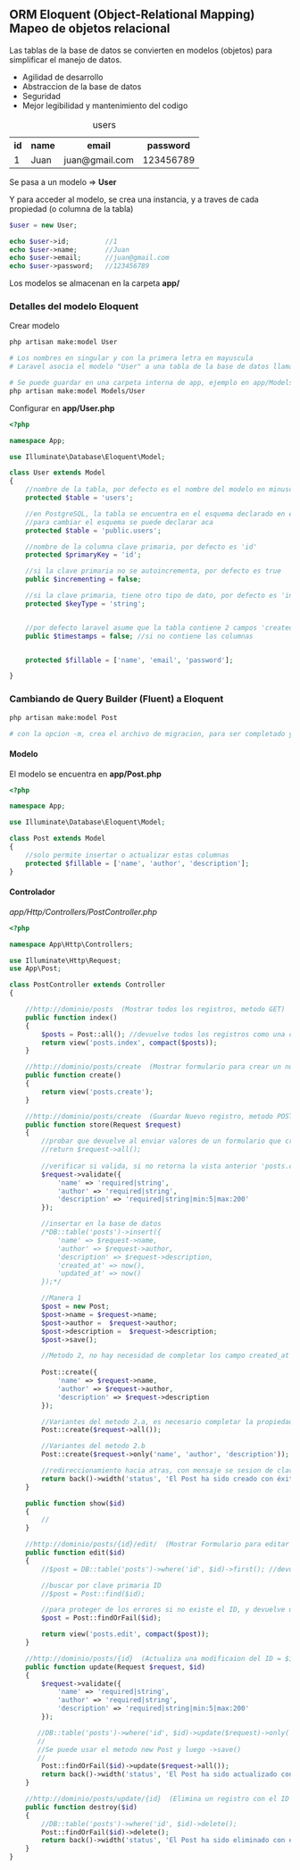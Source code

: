 ## ORM Eloquent (Object-Relational Mapping) Mapeo de objetos relacional
Las tablas de la base de datos se convierten en modelos (objetos) para simplificar el manejo de datos.

- Agilidad de desarrollo
- Abstraccion de la base de datos
- Seguridad
- Mejor legibilidad y mantenimiento del codigo


<table>
    <caption>users</caption>
    <tr>
        <th>id</th>
        <th>name</th>
        <th>email</th>
        <th>password</th>
    </tr>
    <tr>
        <td>1</td>
        <td>Juan</td>
        <td>juan@gmail.com</td>
        <td>123456789</td>
    </tr>
</table>

Se pasa a un modelo => **User**

Y para acceder al modelo, se crea una instancia, y a traves de cada propiedad (o columna de la tabla)
```php
$user = new User;

echo $user->id;         //1
echo $user->name;       //Juan
echo $user->email;      //juan@gmail.com
echo $user->password;   //123456789
```

Los modelos se almacenan en la carpeta **app/**
### Detalles del modelo Eloquent
Crear modelo
```sh
php artisan make:model User

# Los nombres en singular y con la primera letra en mayuscula
# Laravel asocia el modelo "User" a una tabla de la base de datos llamada "users"

# Se puede guardar en una carpeta interna de app, ejemplo en app/Models/
php artisan make:model Models/User
```

Configurar en **app/User.php**
```php
<?php

namespace App;

use Illuminate\Database\Eloquent\Model;

class User extends Model
{
    //nombre de la tabla, por defecto es el nombre del modelo en minuscula y en plural, 'users'    
    protected $table = 'users';

    //en PostgreSQL, la tabla se encuentra en el esquema declarado en el archivo .env
    //para cambiar el esquema se puede declarar aca
    protected $table = 'public.users';

    //nombre de la columna clave primaria, por defecto es 'id'
    protected $primaryKey = 'id';

    //si la clave primaria no se autoincrementa, por defecto es true
    public $incrementing = false;

    //si la clave primaria, tiene otro tipo de dato, por defecto es 'integer'
    protected $keyType = 'string';


    //por defecto laravel asume que la tabla contiene 2 campos 'created_at' y 'updated_at'
    public $timestamps = false; //si no contiene las columnas


    protected $fillable = ['name', 'email', 'password'];

}
```

### Cambiando de Query Builder (Fluent) a Eloquent
```sh
php artisan make:model Post

# con la opcion -m, crea el archivo de migracion, para ser completado y luego migrado a la base de datos
```

#### Modelo
El modelo se encuentra en **app/Post.php**
```php
<?php

namespace App;

use Illuminate\Database\Eloquent\Model;

class Post extends Model
{
    //solo permite insertar o actualizar estas columnas
    protected $fillable = ['name', 'author', 'description'];
}
```

#### Controlador 
_app/Http/Controllers/PostController.php_
```php
<?php

namespace App\Http\Controllers;

use Illuminate\Http\Request;
use App\Post;

class PostController extends Controller
{

    //http://dominio/posts  (Mostrar todos los registros, metodo GET)
    public function index()
    {
        $posts = Post::all(); //devuelve todos los registros como una coleccion
        return view('posts.index', compact($posts));
    }

    //http://dominio/posts/create  (Mostrar formulario para crear un nuevo registro, metodo GET)
    public function create()
    {
        return view('posts.create');
    }

    //http://dominio/posts/create  (Guardar Nuevo registro, metodo POST)
    public function store(Request $request)
    {
        //probar que devuelve al enviar valores de un formulario que crea nuevo
        //return $request->all();
        
        //verificar si valida, si no retorna la vista anterior 'posts.create' automaticamente
        $request->validate({
            'name' => 'required|string',
            'author' => 'required|string',
            'description' => 'required|string|min:5|max:200'
        });

        //insertar en la base de datos
        /*DB::table('posts')->insert({
            'name' => $request->name,
            'author' => $request->author,
            'description' => $request->description,
            'created_at' => now(),
            'updated_at' => now()
        });*/

        //Manera 1
        $post = new Post;
        $post->name = $request->name;
        $post->author =  $request->author;
        $post->description =  $request->description;
        $post->save();

        //Metodo 2, no hay necesidad de completar los campo created_at y updated_at, ya que eloquent lo hace automaticamente
        
        Post::create({
            'name' => $request->name,
            'author' => $request->author,
            'description' => $request->description
        });

        //Variantes del metodo 2.a, es necesario completar la propiedad $fillable del modelo, y especificar que campos se permiten guardar
        Post::create($request->all());

        //Variantes del metodo 2.b
        Post::create($request->only('name', 'author', 'description'));

        //redireccionamiento hacia atras, con mensaje se sesion de clave status
        return back()->width('status', 'El Post ha sido creado con éxito!');
    }

    public function show($id)
    {
        //
    }

    //http://dominio/posts/{id}/edit/  (Mostrar Formulario para editar el ID = $id, metodo GET)
    public function edit($id)
    {
        //$post = DB::table('posts')->where('id', $id)->first(); //devuelve un registro

        //buscar por clave primaria ID
        //$post = Post::find($id);

        //para proteger de los errores si no existe el ID, y devuelve un error 404 de que la pagina no existe
        $post = Post::findOrFail($id);

        return view('posts.edit', compact($post));
    }

    //http://dominio/posts/{id}  (Actualiza una modificaion del ID = $id, metodo PUT)
    public function update(Request $request, $id)
    {
        $request->validate({
            'name' => 'required|string',
            'author' => 'required|string',
            'description' => 'required|string|min:5|max:200'
        });

       //DB::table('posts')->where('id', $id)->update($request)->only('name', 'author', 'description'));
       //
       //Se puede usar el metodo new Post y luego ->save()
       //
        Post::findOrFail($id)->update($request->all());
        return back()->width('status', 'El Post ha sido actualizado con éxito!');
    }

    //http://dominio/posts/update/{id}  (Elimina un registro con el ID = $id, metodo DELETE)
    public function destroy($id)
    {
        //DB::table('posts')->where('id', $id)->delete();
        Post::findOrFail($id)->delete();
        return back()->width('status', 'El Post ha sido eliminado con éxito!');
    }
}

```